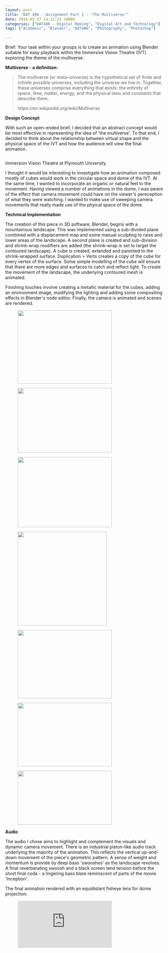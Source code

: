 ```yaml
---
layout: post
title: "DAT 406 - Assignment Part 2 - 'The Multiverse'"
date: 2016-02-27 14:12:13 +0000
categories: ["DAT406 - Digital Making", "Digital Art and Technology"]
tags: ["Academic", "Blender", "DAT406", "Photography", "Photoshop"]

---
```

Brief: Your task within your groups is to create an animation using Blender suitable for easy playback within the Immersive Vision Theatre (IVT) exploring the theme of the multiverse.

**Multiverse - a definition:**

<blockquote><p>The multiverse (or meta-universe) is the hypothetical set of finite and infinite possible universes, including the universe we live in. Together, these universes comprise everything that exists: the entirety of space, time, matter, energy, and the physical laws and constants that describe them.</p>
<cite>https://en.wikipedia.org/wiki/Multiverse</cite></blockquote>

**Design Concept**

With such an open-ended brief, I decided that an abstract concept would be most effective in representing the idea of 'the multiverse'. To that end, I decided to think about the relationship between virtual shape and the physical space of the IVT and how the audience will view the final animation.

<figure><a href="{{ site.baseurl }}/wp-content/uploads/2023/05/ivtt-1024x820-1.jpg"><img src="https://www.circleseven.co.uk/wp-content/uploads/2023/05/ivtt-1024x820-1.jpg" alt="" loading="lazy"></a></figure>

Immersion Vision Theatre at Plymouth University

I thought it would be interesting to investigate how an animation composed mostly of cubes would work in the circular space and dome of the IVT. At the same time, I wanted to incorporate an organic or natural feel to the movement. Having viewed a number of animations in the dome, I was aware of the effect that camera movement could have on the viewer's pereception of what they were watching. I wanted to make use of sweeping camera movements that really made use of the phyical space of the dome.

**Technical Implementation**

The creation of this piece in 3D software, Blender, begins with a mountainous landscape. This was implemented using a sub-divided plane combined with a displacement map and some manual sculpting to raise and lower areas of the landscape. A second plane is created and sub-division and shrink-wrap modifiers are added (the shrink-wrap is set to target the contoured landscape). A cube is created, extended and parented to the shrink-wrapped surface. Duplication &gt; Verts creates a copy of the cube for every vertex of the surface. Some simple modelling of the cube will ensure that there are more edges and surfaces to catch and reflect light. To create the movement of the landscape, the underlying contoured mesh is animated.

Finishing touches involve creating a metallic material for the cubes, adding an environment image, modifying the lighting and adding some compositing effects in Blender's node editor. Finally, the camera is animated and scenes are rendered.

<div class="gallery">

<figure><a href="{{ site.baseurl }}/wp-content/uploads/2023/05/01-blender-landscape-mesh_24666379814_o.jpg"><img src="https://www.circleseven.co.uk/wp-content/uploads/2023/05/01-blender-landscape-mesh_24666379814_o-300x234.jpg" width="300" height="234" alt="" loading="lazy"></a></figure>
<figure><a href="https://www.circleseven.co.uk/wp-content/uploads/2023/05/02-blender-shrinkwrap-mesh_25270766696_o-300x206.jpg"><img src="https://www.circleseven.co.uk/wp-content/uploads/2023/05/02-blender-shrinkwrap-mesh_25270766696_o-300x206.jpg" width="300" height="206" alt="" loading="lazy"></a></figure>
<figure><a href="{{ site.baseurl }}/wp-content/uploads/2023/05/03-blender-isolated-mesh_24670232283_o.jpg"><img src="https://www.circleseven.co.uk/wp-content/uploads/2023/05/03-blender-isolated-mesh_24670232283_o-300x224.jpg" width="300" height="224" alt="" loading="lazy"></a></figure>
<figure><a href="https://www.circleseven.co.uk/wp-content/uploads/2023/05/04-blender-duplicated-verts_25001404810_o-284x300.jpg"><img src="https://www.circleseven.co.uk/wp-content/uploads/2023/05/04-blender-duplicated-verts_25001404810_o-284x300.jpg" width="284" height="300" alt="" loading="lazy"></a></figure>
<figure><a href="{{ site.baseurl }}/wp-content/uploads/2023/05/05-blender-modelled-cube_25178751652_o.jpg"><img src="https://www.circleseven.co.uk/wp-content/uploads/2023/05/05-blender-modelled-cube_25178751652_o-300x218.jpg" width="300" height="218" alt="" loading="lazy"></a></figure>
<figure><a href="https://www.circleseven.co.uk/wp-content/uploads/2023/05/06-blender-landscape-solid_25203901931_o-300x203.jpg"><img src="https://www.circleseven.co.uk/wp-content/uploads/2023/05/06-blender-landscape-solid_25203901931_o-300x203.jpg" width="300" height="203" alt="" loading="lazy"></a></figure>
<figure><a href="{{ site.baseurl }}/wp-content/uploads/2023/05/07-blender-node-editor_25001400960_o-scaled.jpg"><img src="https://www.circleseven.co.uk/wp-content/uploads/2023/05/07-blender-node-editor_25001400960_o-300x172.jpg" width="300" height="172" alt="" loading="lazy"></a></figure>

</div>

**Audio**

The audio I chose aims to highlight and complement the visuals and dynamic camera movement. There is an industrial piston-like audio track underlying the majority of the animation. This reflects the vertical up-and-down movement of the piece's geometric pattern. A sense of weight and momentum is provide by deep bass 'swooshes' as the landscape revolves. A final reverberating swoosh and a black screen lend tension before the short final coda - a lingering bass blare reminiscent of parts of the movie 'Inception'.

The final animation rendered with an equidistant fisheye lens for dome projection:

<figure>
<div class="embed-container">
<iframe src="https://player.vimeo.com/video/156469017" frameborder="0" allow="autoplay; fullscreen; picture-in-picture" allowfullscreen></iframe>
</div>
</figure>
